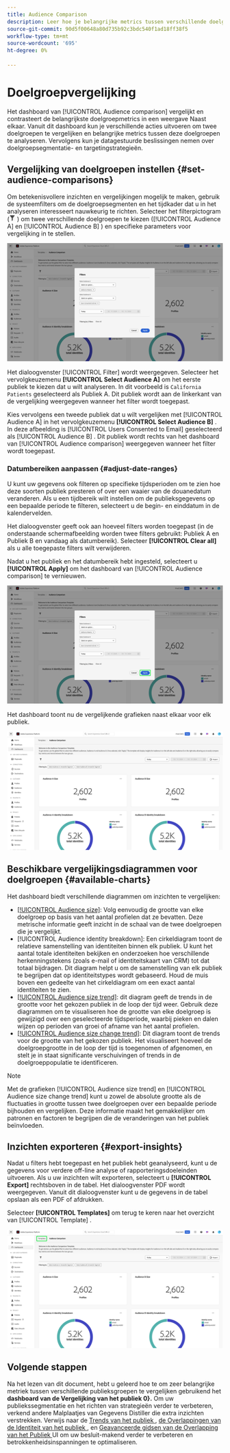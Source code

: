 ```yaml
---
title: Audience Comparison
description: Leer hoe je belangrijke metrics tussen verschillende doelgroepen vergelijkt met het Audience Comparison dashboard. Doelgroepfilters instellen, trends analyseren en inzichten exporteren voor datagestuurde beslissingen
source-git-commit: 90d5f00648a80d735b92c3bdc540f1ad18ff38f5
workflow-type: tm+mt
source-wordcount: '695'
ht-degree: 0%

---
```


# Doelgroepvergelijking

Het dashboard van [!UICONTROL Audience comparison] vergelijkt en contrasteert de belangrijkste doelgroepmetrics in een weergave Naast elkaar. Vanuit dit dashboard kun je verschillende acties uitvoeren om twee doelgroepen te vergelijken en belangrijke metrics tussen deze doelgroepen te analyseren. Vervolgens kun je datagestuurde beslissingen nemen over doelgroepsegmentatie- en targetingstrategieën.

## Vergelijking van doelgroepen instellen {#set-audience-comparisons}

Om betekenisvollere inzichten en vergelijkingen mogelijk te maken, gebruik de systeemfilters om de doelgroepsegmenten en het tijdkader dat u in het analyseren interesseert nauwkeurig te richten. Selecteer het filterpictogram (![ het filterpictogram.](../../../images/icons/filter-icon-white.png) ) om twee verschillende doelgroepen te kiezen ([!UICONTROL Audience A] en [!UICONTROL Audience B] ) en specifieke parameters voor vergelijking in te stellen.

![ de dialoog van Filters op het de vergelijkingsdashboard van het Publiek.](../../images/sql-insights-query-pro-mode/templates/audience-comparison-filters.png)

Het dialoogvenster [!UICONTROL Filter] wordt weergegeven. Selecteer het vervolgkeuzemenu **[!UICONTROL Select Audience A]** om het eerste publiek te kiezen dat u wilt analyseren. In dit voorbeeld is `California Patients` geselecteerd als Publiek A. Dit publiek wordt aan de linkerkant van de vergelijking weergegeven wanneer het filter wordt toegepast.

Kies vervolgens een tweede publiek dat u wilt vergelijken met [!UICONTROL Audience A] in het vervolgkeuzemenu **[!UICONTROL Select Audience B]** . In deze afbeelding is [!UICONTROL Users Consented to Email] geselecteerd als [!UICONTROL Audience B] . Dit publiek wordt rechts van het dashboard van [!UICONTROL Audience comparison] weergegeven wanneer het filter wordt toegepast.

### Datumbereiken aanpassen {#adjust-date-ranges}

U kunt uw gegevens ook filteren op specifieke tijdsperioden om te zien hoe deze soorten publiek presteren of over een waaier van de douanedatum veranderen. Als u een tijdbereik wilt instellen om de publieksgegevens op een bepaalde periode te filteren, selecteert u de begin- en einddatum in de kalendervelden.

Het dialoogvenster geeft ook aan hoeveel filters worden toegepast (in de onderstaande schermafbeelding worden twee filters gebruikt: Publiek A en Publiek B en vandaag als datumbereik). Selecteer **[!UICONTROL Clear all]** als u alle toegepaste filters wilt verwijderen.

Nadat u het publiek en het datumbereik hebt ingesteld, selecteert u **[!UICONTROL Apply]** om het dashboard van [!UICONTROL Audience comparison] te vernieuwen.

![ de dialoog van Filters op het de vergelijkingsdashboard van het Publiek met benadrukt van toepassing.](../../images/sql-insights-query-pro-mode/templates/audience-comparison-filters-apply.png)

Het dashboard toont nu de vergelijkende grafieken naast elkaar voor elk publiek.

![ het de vergelijkingsdashboard van het Publiek met verscheidene grafieken die metriek voor elk publiek vergelijken.](../../images/sql-insights-query-pro-mode/templates/audience-comparison-dashboard.png)

## Beschikbare vergelijkingsdiagrammen voor doelgroepen {#available-charts}

<!-- Potentially could expand this section to include images of each widget.  -->

Het dashboard biedt verschillende diagrammen om inzichten te vergelijken:

- [[!UICONTROL Audience size]](../../guides/audiences.md#audience-size): Volg eenvoudig de grootte van elke doelgroep op basis van het aantal profielen dat ze bevatten. Deze metrische informatie geeft inzicht in de schaal van de twee doelgroepen die je vergelijkt.
- [!UICONTROL Audience identity breakdown]: Een cirkeldiagram toont de relatieve samenstelling van identiteiten binnen elk publiek. U kunt het aantal totale identiteiten bekijken en onderzoeken hoe verschillende herkenningstekens (zoals e-mail of identiteitskaart van CRM) tot dat totaal bijdragen. Dit diagram helpt u om de samenstelling van elk publiek te begrijpen dat op identiteitstypes wordt gebaseerd. Houd de muis boven een gedeelte van het cirkeldiagram om een exact aantal identiteiten te zien.
- [[!UICONTROL Audience size trend]](../../guides/audiences.md#audience-size-trend): dit diagram geeft de trends in de grootte voor het gekozen publiek in de loop der tijd weer. Gebruik deze diagrammen om te visualiseren hoe de grootte van elke doelgroep is gewijzigd over een geselecteerde tijdsperiode, waarbij pieken en dalen wijzen op perioden van groei of afname van het aantal profielen.
- [[!UICONTROL Audience size change trend]](../../guides/audiences.md#audience-size-change-trend): Dit diagram toont de trends voor de grootte van het gekozen publiek. Het visualiseert hoeveel de doelgroepgrootte in de loop der tijd is toegenomen of afgenomen, en stelt je in staat significante verschuivingen of trends in de doelgroeppopulatie te identificeren.

>[!NOTE]
>
>Met de grafieken [!UICONTROL Audience size trend] en [!UICONTROL Audience size change trend] kunt u zowel de absolute grootte als de fluctuaties in grootte tussen twee doelgroepen over een bepaalde periode bijhouden en vergelijken. Deze informatie maakt het gemakkelijker om patronen en factoren te begrijpen die de veranderingen van het publiek beïnvloeden.

## Inzichten exporteren {#export-insights}

Nadat u filters hebt toegepast en het publiek hebt geanalyseerd, kunt u de gegevens voor verdere off-line analyse of rapporteringsdoeleinden uitvoeren. Als u uw inzichten wilt exporteren, selecteert u **[!UICONTROL Export]** rechtsboven in de tabel. Het dialoogvenster PDF wordt weergegeven. Vanuit dit dialoogvenster kunt u de gegevens in de tabel opslaan als een PDF of afdrukken.

Selecteer **[!UICONTROL Templates]** om terug te keren naar het overzicht van [!UICONTROL Template] .

![ de Geavanceerde benadrukte mening van de Overlappingen van de Publiek met Malplaatjes.](../../images/sql-insights-query-pro-mode/templates/navigation.png)

## Volgende stappen

Na het lezen van dit document, hebt u geleerd hoe te om zeer belangrijke metriek tussen verschillende publieksgroepen te vergelijken gebruikend het **dashboard van de Vergelijking van het publiek 0&rbrace;.** Om uw publiekssegmentatie en het richten van strategieën verder te verbeteren, verkend andere Malplaatjes van Gegevens Distiller die extra inzichten verstrekken. Verwijs naar de [ Trends van het publiek ](./trends.md), [ de Overlappingen van de Identiteit van het publiek ](./identity-overlaps.md), en [ Geavanceerde gidsen van de Overlapping van het Publiek ](./overlaps.md) UI om uw besluit-makend verder te verbeteren en betrokkenheidsinspanningen te optimaliseren.

